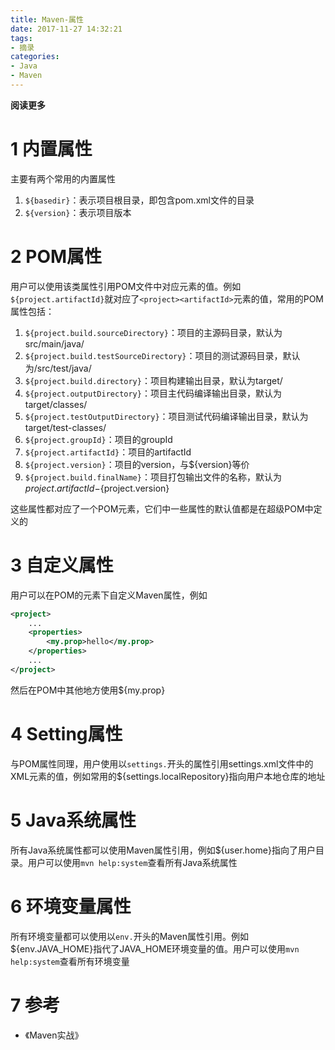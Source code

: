 ```yaml
---
title: Maven-属性
date: 2017-11-27 14:32:21
tags: 
- 摘录
categories: 
- Java
- Maven
---
```


__阅读更多__

<!--more-->

# 1 内置属性

主要有两个常用的内置属性

1. `${basedir}`：表示项目根目录，即包含pom.xml文件的目录
1. `${version}`：表示项目版本

# 2 POM属性

用户可以使用该类属性引用POM文件中对应元素的值。例如`${project.artifactId}`就对应了`<project><artifactId>`元素的值，常用的POM属性包括：

1. `${project.build.sourceDirectory}`：项目的主源码目录，默认为src/main/java/
1. `${project.build.testSourceDirectory}`：项目的测试源码目录，默认为/src/test/java/
1. `${project.build.directory}`：项目构建输出目录，默认为target/
1. `${project.outputDirectory}`：项目主代码编译输出目录，默认为target/classes/
1. `${project.testOutputDirectory}`：项目测试代码编译输出目录，默认为target/test-classes/
1. `${project.groupId}`：项目的groupId
1. `${project.artifactId}`：项目的artifactId
1. `${project.version}`：项目的version，与${version}等价
1. `${project.build.finalName}`：项目打包输出文件的名称，默认为${project.artifactId}-${project.version}

这些属性都对应了一个POM元素，它们中一些属性的默认值都是在超级POM中定义的

# 3 自定义属性

用户可以在POM的<properties>元素下自定义Maven属性，例如
```xml
<project>
    ...
    <properties>
        <my.prop>hello</my.prop>
    </properties>
    ...
</project>
```

然后在POM中其他地方使用${my.prop}

# 4 Setting属性

与POM属性同理，用户使用以`settings.`开头的属性引用settings.xml文件中的XML元素的值，例如常用的${settings.localRepository}指向用户本地仓库的地址

# 5 Java系统属性

所有Java系统属性都可以使用Maven属性引用，例如${user.home}指向了用户目录。用户可以使用`mvn help:system`查看所有Java系统属性

# 6 环境变量属性

所有环境变量都可以使用以`env.`开头的Maven属性引用。例如${env.JAVA_HOME}指代了JAVA_HOME环境变量的值。用户可以使用`mvn help:system`查看所有环境变量

# 7 参考

* 《Maven实战》
